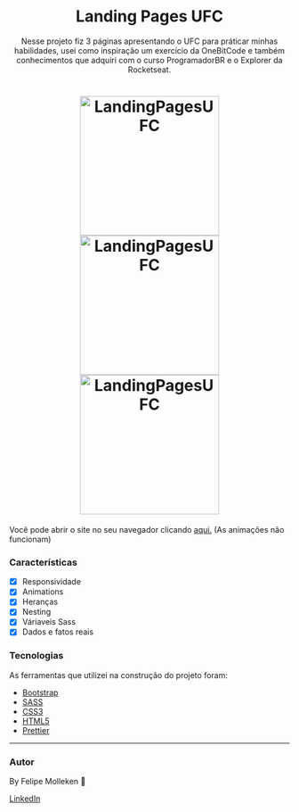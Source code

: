 <h1 align="center">Landing Pages UFC</h1>

<p align="center">Nesse projeto fiz 3 páginas apresentando o UFC para práticar minhas habilidades, usei como inspiração um exercício da OneBitCode e também conhecimentos que adquiri com o curso ProgramadorBR e o Explorer da Rocketseat.</p>
<h1 align="center">
  <img alt="LandingPagesUFC" title="LandingPagesUFC" src="./ImagensUFC/site1.gif" height="250" />
  <img alt="LandingPagesUFC" title="LandingPagesUFC" src="./ImagensUFC/site2.gif" height="250" />
  <img alt="LandingPagesUFC" title="LandingPagesUFC" src="./ImagensUFC/site3.gif" height="250" />
</h1>

 Você pode abrir o site no seu navegador clicando [aqui.](https://landing-page-ufc.vercel.app/index.html) (As animações não funcionam)
 

### Características

- [x] Responsividade
- [x] Animations
- [x] Heranças
- [x] Nesting
- [x] Váriaveis Sass
- [x] Dados e fatos reais

### Tecnologias

As ferramentas que utilizei na construção do projeto foram:

- [Bootstrap](https://getbootstrap.com/)
- [SASS](https://sass-lang.com/)
- [CSS3](https://developer.mozilla.org/pt-BR/docs/Web/CSS)
- [HTML5](https://developer.mozilla.org/pt-BR/docs/Web/HTML)
- [Prettier](https://prettier.io/)

---

### Autor


By Felipe Molleken 👋

[LinkedIn](https://www.linkedin.com/in/felipegois/)



